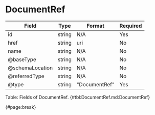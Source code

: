<!--
    ATTENTION: This file was generated via gradle!
               Do NOT manually edit this file! Any such changes will be overwritten!
-->

# DocumentRef

| Field | Type | Format | Required |
| ------- | ------- | ------- | --- |
| id | string | N/A | Yes |
| href | string | uri | No |
| name | string | N/A | No |
| @baseType | string | N/A | No |
| @schemaLocation | string | N/A | No |
| @referredType | string | N/A | No |
| @type | string | "DocumentRef" | Yes |

Table: Fields of DocumentRef. {#tbl:DocumentRef.md:DocumentRef}

{#page:break}
